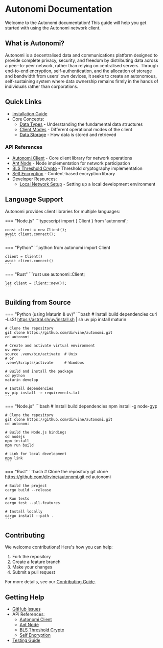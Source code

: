# Autonomi Documentation

Welcome to the Autonomi documentation! This guide will help you get started with using the Autonomi network client.

## What is Autonomi?

Autonomi is a decentralised data and communications platform designed to provide complete privacy, security, and freedom by distributing data across a peer-to-peer network, rather than relying on centralised servers. Through end-to-end encryption, self-authentication, and the allocation of storage and bandwidth from users’ own devices, it seeks to create an autonomous, self-sustaining system where data ownership remains firmly in the hands of individuals rather than corporations.

## Quick Links

- [Installation Guide](getting-started/installation.md)
- Core Concepts:
  - [Data Types](guides/data_types.md) - Understanding the fundamental data structures
  - [Client Modes](guides/client_modes.md) - Different operational modes of the client
  - [Data Storage](guides/data_storage.md) - How data is stored and retrieved

### API References

- [Autonomi Client](api/autonomi-client/README.md) - Core client library for network operations
- [Ant Node](api/ant-node/README.md) - Node implementation for network participation
- [BLS Threshold Crypto](api/blsttc/README.md) - Threshold cryptography implementation
- [Self Encryption](api/self-encryption/README.md) - Content-based encryption library
- Developer Resources:
  - [Local Network Setup](guides/local_network.md) - Setting up a local development environment

## Language Support

Autonomi provides client libraries for multiple languages:

=== "Node.js"
    ```typescript
    import { Client } from 'autonomi';

    const client = new Client();
    await client.connect();
    ```

=== "Python"
    ```python
    from autonomi import Client

    client = Client()
    await client.connect()
    ```

=== "Rust"
    ```rust
    use autonomi::Client;

    let client = Client::new()?;
    ```

## Building from Source

=== "Python (using Maturin & uv)"
    ```bash
    # Install build dependencies
    curl -LsSf <https://astral.sh/uv/install.sh> | sh
    uv pip install maturin

    # Clone the repository
    git clone https://github.com/dirvine/autonomi.git
    cd autonomi

    # Create and activate virtual environment
    uv venv
    source .venv/bin/activate  # Unix
    # or
    .venv\Scripts\activate     # Windows

    # Build and install the package
    cd python
    maturin develop
    
    # Install dependencies
    uv pip install -r requirements.txt
    ```

=== "Node.js"
    ```bash
    # Install build dependencies
    npm install -g node-gyp

    # Clone the repository
    git clone https://github.com/dirvine/autonomi.git
    cd autonomi

    # Build the Node.js bindings
    cd nodejs
    npm install
    npm run build

    # Link for local development
    npm link
    ```

=== "Rust"
    ```bash
    # Clone the repository
    git clone <https://github.com/dirvine/autonomi.git>
    cd autonomi

    # Build the project
    cargo build --release

    # Run tests
    cargo test --all-features

    # Install locally
    cargo install --path .
    ```

## Contributing

We welcome contributions! Here's how you can help:

1. Fork the repository
2. Create a feature branch
3. Make your changes
4. Submit a pull request

For more details, see our [Contributing Guide](https://github.com/dirvine/autonomi/blob/main/CONTRIBUTING.md).

## Getting Help

- [GitHub Issues](https://github.com/dirvine/autonomi/issues)
- API References:
  - [Autonomi Client](api/autonomi-client/README.md)
  - [Ant Node](api/ant-node/README.md)
  - [BLS Threshold Crypto](api/blsttc/README.md)
  - [Self Encryption](api/self-encryption/README.md)
- [Testing Guide](guides/testing_guide.md)
